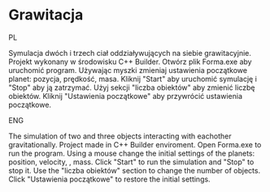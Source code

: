 # Grawitacja

PL

Symulacja dwóch i trzech ciał oddziaływujących na siebie grawitacyjnie. Projekt wykonany w środowisku C++ Builder. Otwórz plik Forma.exe aby uruchomić program. Używając myszki zmieniaj ustawienia początkowe planet: pozycja, prędkość, masa. Kliknij "Start" aby uruchomić symulację i "Stop" aby ją zatrzymać. Użyj sekcji "liczba obiektów" aby zmienić liczbę obiektów. Kliknij "Ustawienia początkowe" aby przywrócić ustawienia początkowe.

ENG

The simulation of two and three objects interacting with eachother gravitationally. Project made in C++ Builder enviroment. Open Forma.exe to run the program. Using a mouse change the initial settings of the planets: position, velocity, , mass. Click "Start" to run the simulation and "Stop" to stop it. Use the "liczba obiektów" section to change the number of objects. Click "Ustawienia początkowe" to restore the initial settings.

